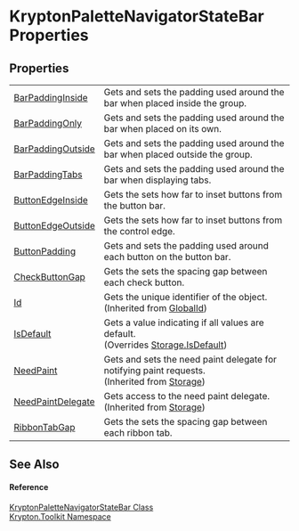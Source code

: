 # KryptonPaletteNavigatorStateBar Properties




## Properties
<table>
<tr>
<td><a href="bf4296d6-77f4-ffb1-4e78-bdef6f8bef37.md">BarPaddingInside</a></td>
<td>Gets and sets the padding used around the bar when placed inside the group.</td></tr>
<tr>
<td><a href="ed4f6034-9187-ab53-fad3-1ca28ee809cf.md">BarPaddingOnly</a></td>
<td>Gets and sets the padding used around the bar when placed on its own.</td></tr>
<tr>
<td><a href="aa30c5a0-07e7-5cce-ec6f-413d233d033e.md">BarPaddingOutside</a></td>
<td>Gets and sets the padding used around the bar when placed outside the group.</td></tr>
<tr>
<td><a href="b6bc957a-07bc-681e-b384-179340506d77.md">BarPaddingTabs</a></td>
<td>Gets and sets the padding used around the bar when displaying tabs.</td></tr>
<tr>
<td><a href="a854e021-59aa-8cc1-8c0e-5ae4be4d466f.md">ButtonEdgeInside</a></td>
<td>Gets the sets how far to inset buttons from the button bar.</td></tr>
<tr>
<td><a href="8720da72-6818-b07b-8c3d-89c502e77019.md">ButtonEdgeOutside</a></td>
<td>Gets the sets how far to inset buttons from the control edge.</td></tr>
<tr>
<td><a href="034f26de-b5d8-8ed6-5ad5-a1bc1e54777c.md">ButtonPadding</a></td>
<td>Gets and sets the padding used around each button on the button bar.</td></tr>
<tr>
<td><a href="37b3b7e6-4e90-6231-ca0b-30c739d18117.md">CheckButtonGap</a></td>
<td>Gets the sets the spacing gap between each check button.</td></tr>
<tr>
<td><a href="71a6846f-bfb6-fb58-b361-6b43ae0583a8.md">Id</a></td>
<td>Gets the unique identifier of the object.<br />(Inherited from <a href="9ef2ca3a-e03e-8927-105a-2f9a6fbdf849.md">GlobalId</a>)</td></tr>
<tr>
<td><a href="d2a8b84e-04af-3f6c-5f8f-2b034fbea1e9.md">IsDefault</a></td>
<td>Gets a value indicating if all values are default.<br />(Overrides <a href="bbc0e831-9474-3bce-65dc-0625d793d8c1.md">Storage.IsDefault</a>)</td></tr>
<tr>
<td><a href="097a0f47-e60c-4bf7-802c-8391c6d8feff.md">NeedPaint</a></td>
<td>Gets and sets the need paint delegate for notifying paint requests.<br />(Inherited from <a href="8406cf55-79a3-e579-4094-be084e489431.md">Storage</a>)</td></tr>
<tr>
<td><a href="879ca7f2-32c5-8581-44f2-c7aee6491db2.md">NeedPaintDelegate</a></td>
<td>Gets access to the need paint delegate.<br />(Inherited from <a href="8406cf55-79a3-e579-4094-be084e489431.md">Storage</a>)</td></tr>
<tr>
<td><a href="c7f86e0b-4839-8291-3eed-3d8f14d6465b.md">RibbonTabGap</a></td>
<td>Gets the sets the spacing gap between each ribbon tab.</td></tr>
</table>

## See Also


#### Reference
<a href="7a57b3c9-2ce3-bd77-4e26-2a5f6d741d9e.md">KryptonPaletteNavigatorStateBar Class</a>  
<a href="79d2eac2-21f4-54ff-7552-b20c33c30600.md">Krypton.Toolkit Namespace</a>  
